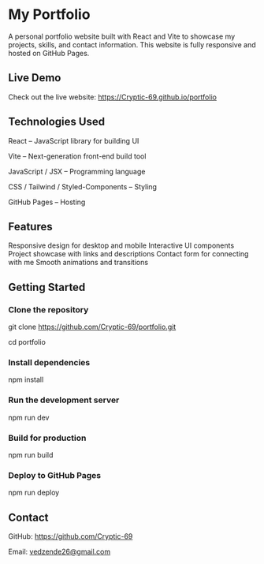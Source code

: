 # My Portfolio

A personal portfolio website built with React and Vite to showcase my projects, skills, and contact information. This website is fully responsive and hosted on GitHub Pages.

## Live Demo
Check out the live website: https://Cryptic-69.github.io/portfolio

## Technologies Used
React – JavaScript library for building UI

Vite – Next-generation front-end build tool

JavaScript / JSX – Programming language

CSS / Tailwind / Styled-Components – Styling

GitHub Pages – Hosting

## Features
Responsive design for desktop and mobile
Interactive UI components
Project showcase with links and descriptions
Contact form for connecting with me
Smooth animations and transitions

## Getting Started
### Clone the repository
git clone https://github.com/Cryptic-69/portfolio.git

cd portfolio

### Install dependencies
npm install

### Run the development server
npm run dev

### Build for production
npm run build

### Deploy to GitHub Pages
npm run deploy

## Contact
GitHub: https://github.com/Cryptic-69

Email: vedzende26@gmail.com
